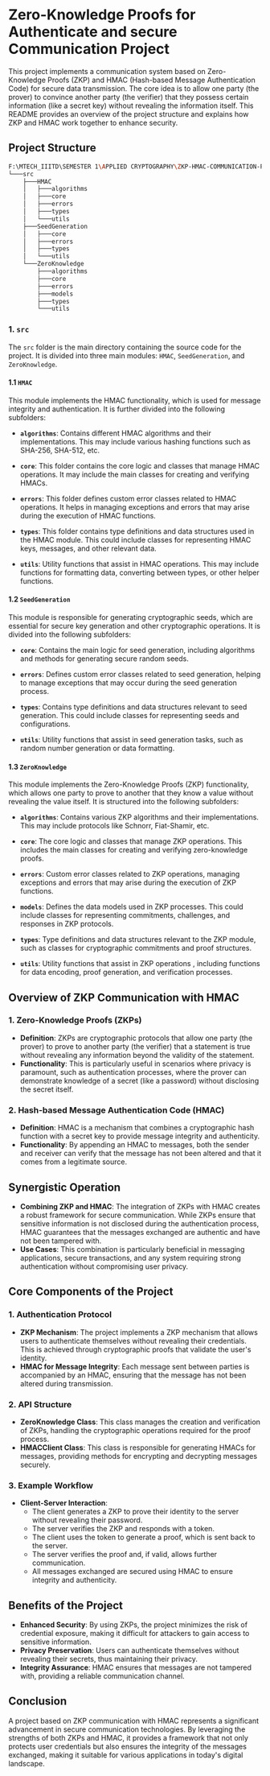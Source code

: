 # Zero-Knowledge Proofs for Authenticate and secure Communication Project

This project implements a communication system based on Zero-Knowledge Proofs (ZKP) and HMAC (Hash-based Message Authentication Code) for secure data transmission. The core idea is to allow one party (the prover) to convince another party (the verifier) that they possess certain information (like a secret key) without revealing the information itself. This README provides an overview of the project structure and explains how ZKP and HMAC work together to enhance security.

## Project Structure
```bash
F:\MTECH_IIITD\SEMESTER 1\APPLIED CRYPTOGRAPHY\ZKP-HMAC-COMMUNICATION-PYTHON
└───src
    ├───HMAC
    │   ├───algorithms
    │   ├───core
    │   ├───errors
    │   ├───types
    │   └───utils
    ├───SeedGeneration
    │   ├───core
    │   ├───errors
    │   ├───types
    │   └───utils
    └───ZeroKnowledge
        ├───algorithms
        ├───core
        ├───errors
        ├───models
        ├───types
        └───utils
```

### 1. `src`
The `src` folder is the main directory containing the source code for the project. It is divided into three main modules: `HMAC`, `SeedGeneration`, and `ZeroKnowledge`.

#### 1.1 `HMAC`
This module implements the HMAC functionality, which is used for message integrity and authentication. It is further divided into the following subfolders:

- **`algorithms`**: Contains different HMAC algorithms and their implementations. This may include various hashing functions such as SHA-256, SHA-512, etc.
  
- **`core`**: This folder contains the core logic and classes that manage HMAC operations. It may include the main classes for creating and verifying HMACs.
  
- **`errors`**: This folder defines custom error classes related to HMAC operations. It helps in managing exceptions and errors that may arise during the execution of HMAC functions.
  
- **`types`**: This folder contains type definitions and data structures used in the HMAC module. This could include classes for representing HMAC keys, messages, and other relevant data.
  
- **`utils`**: Utility functions that assist in HMAC operations. This may include functions for formatting data, converting between types, or other helper functions.

#### 1.2 `SeedGeneration`
This module is responsible for generating cryptographic seeds, which are essential for secure key generation and other cryptographic operations. It is divided into the following subfolders:

- **`core`**: Contains the main logic for seed generation, including algorithms and methods for generating secure random seeds.
  
- **`errors`**: Defines custom error classes related to seed generation, helping to manage exceptions that may occur during the seed generation process.
  
- **`types`**: Contains type definitions and data structures relevant to seed generation. This could include classes for representing seeds and configurations.
  
- **`utils`**: Utility functions that assist in seed generation tasks, such as random number generation or data formatting.

#### 1.3 `ZeroKnowledge`
This module implements the Zero-Knowledge Proofs (ZKP) functionality, which allows one party to prove to another that they know a value without revealing the value itself. It is structured into the following subfolders:

- **`algorithms`**: Contains various ZKP algorithms and their implementations. This may include protocols like Schnorr, Fiat-Shamir, etc.
  
- **`core`**: The core logic and classes that manage ZKP operations. This includes the main classes for creating and verifying zero-knowledge proofs.
  
- **`errors`**: Custom error classes related to ZKP operations, managing exceptions and errors that may arise during the execution of ZKP functions.
  
- **`models`**: Defines the data models used in ZKP processes. This could include classes for representing commitments, challenges, and responses in ZKP protocols.
  
- **`types`**: Type definitions and data structures relevant to the ZKP module, such as classes for cryptographic commitments and proof structures.
  
- **`utils`**: Utility functions that assist in ZKP operations , including functions for data encoding, proof generation, and verification processes.

## Overview of ZKP Communication with HMAC

### 1. Zero-Knowledge Proofs (ZKPs)
- **Definition**: ZKPs are cryptographic protocols that allow one party (the prover) to prove to another party (the verifier) that a statement is true without revealing any information beyond the validity of the statement.
- **Functionality**: This is particularly useful in scenarios where privacy is paramount, such as authentication processes, where the prover can demonstrate knowledge of a secret (like a password) without disclosing the secret itself.

### 2. Hash-based Message Authentication Code (HMAC)
- **Definition**: HMAC is a mechanism that combines a cryptographic hash function with a secret key to provide message integrity and authenticity.
- **Functionality**: By appending an HMAC to messages, both the sender and receiver can verify that the message has not been altered and that it comes from a legitimate source.

## Synergistic Operation
- **Combining ZKP and HMAC**: The integration of ZKPs with HMAC creates a robust framework for secure communication. While ZKPs ensure that sensitive information is not disclosed during the authentication process, HMAC guarantees that the messages exchanged are authentic and have not been tampered with.
- **Use Cases**: This combination is particularly beneficial in messaging applications, secure transactions, and any system requiring strong authentication without compromising user privacy.

## Core Components of the Project
### 1. Authentication Protocol
- **ZKP Mechanism**: The project implements a ZKP mechanism that allows users to authenticate themselves without revealing their credentials. This is achieved through cryptographic proofs that validate the user's identity.
- **HMAC for Message Integrity**: Each message sent between parties is accompanied by an HMAC, ensuring that the message has not been altered during transmission.

### 2. API Structure
- **ZeroKnowledge Class**: This class manages the creation and verification of ZKPs, handling the cryptographic operations required for the proof process.
- **HMACClient Class**: This class is responsible for generating HMACs for messages, providing methods for encrypting and decrypting messages securely.

### 3. Example Workflow
- **Client-Server Interaction**:
  - The client generates a ZKP to prove their identity to the server without revealing their password.
  - The server verifies the ZKP and responds with a token.
  - The client uses the token to generate a proof, which is sent back to the server.
  - The server verifies the proof and, if valid, allows further communication.
  - All messages exchanged are secured using HMAC to ensure integrity and authenticity.

## Benefits of the Project
- **Enhanced Security**: By using ZKPs, the project minimizes the risk of credential exposure, making it difficult for attackers to gain access to sensitive information.
- **Privacy Preservation**: Users can authenticate themselves without revealing their secrets, thus maintaining their privacy.
- **Integrity Assurance**: HMAC ensures that messages are not tampered with, providing a reliable communication channel.

## Conclusion
A project based on ZKP communication with HMAC represents a significant advancement in secure communication technologies. By leveraging the strengths of both ZKPs and HMAC, it provides a framework that not only protects user credentials but also ensures the integrity of the messages exchanged, making it suitable for various applications in today's digital landscape.